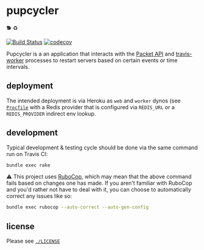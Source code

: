 # pupcycler

:dog2: :recycle:

[![Build Status](https://travis-ci.org/travis-ci/pupcycler.svg?branch=master)](https://travis-ci.org/travis-ci/pupcycler)
[![codecov](https://codecov.io/gh/travis-ci/pupcycler/branch/master/graph/badge.svg)](https://codecov.io/gh/travis-ci/pupcycler)

Pupcycler is a an application that interacts with the [Packet
API](https://www.packet.net/developers/api/) and
[travis-worker](https://github.com/travis-ci/worker) processes to restart
servers based on certain events or time intervals.

## deployment

The intended deployment is via Heroku as `web` and `worker` dynos (see
[`Procfile`](./Procfile) with a Redis provider that is configured via
`REDIS_URL` or a `REDIS_PROVIDER` indirect env lookup.

## development

Typical development & testing cycle should be done via the same command run on
Travis CI:

``` bash
bundle exec rake
```

:warning: This project uses [RuboCop](http://batsov.com/rubocop/), which may
mean that the above command fails based on changes one has made.  If you aren't
familiar with RuboCop and you'd rather not have to deal with it, you can choose
to automatically correct any issues like so:

``` bash
bundle exec rubocop --auto-correct --auto-gen-config
```

## license

Please see [`./LICENSE`](./LICENSE)
